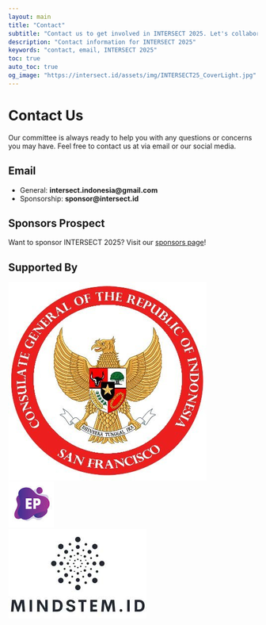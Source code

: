 ```yaml
---
layout: main
title: "Contact"
subtitle: "Contact us to get involved in INTERSECT 2025. Let's collaborate!"
description: "Contact information for INTERSECT 2025"
keywords: "contact, email, INTERSECT 2025"
toc: true
auto_toc: true
og_image: "https://intersect.id/assets/img/INTERSECT25_CoverLight.jpg"
---
```



# Contact Us

Our committee is always ready to help you with any questions or concerns you may have. Feel free to contact us at via email or our social media.

## Email

<ul>
    <li>General: <strong>intersect.indonesia@gmail.com</strong></li>
    <li>Sponsorship: <strong>sponsor@intersect.id</strong></li>    
</ul>


## Sponsors Prospect

Want to sponsor INTERSECT 2025? Visit our [sponsors page](/sponsors)!



## Supported By
<div class="sponsors-grid">
    <div class="sponsor-card sponsor-card-large">
        <img src="/assets/img/KJRI_SF.jpg" alt="Konsulat Jenderal Republik Indonesia di San Francisco">
    </div>
    <div class="sponsor-card sponsor-card-small">
        <img src="/assets/img/ewakopedia.jpg" alt="Ewakopedia">
    </div>
    <div class="sponsor-card sponsor-card-small">
        <img src="/assets/img/mindstem.jpeg" alt="Mindstem.id">
    </div>
</div>
